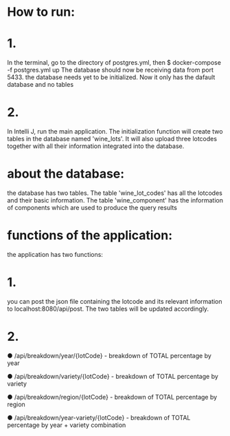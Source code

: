 # How to run:
# 1. 
In the terminal, go to the directory of postgres.yml, then $ docker-compose -f postgres.yml up The database should now be receiving data from port 5433. the database needs yet to be initialized. Now it only has the dafault database and no tables
# 2. 
In Intelli J, run the main application. The initialization function will create two tables in the database named 'wine_lots'. It will also upload three lotcodes together with all their information integrated into the database. 

# about the database:
the database has two tables. The table 'wine_lot_codes' has all the lotcodes and their basic information. The table 'wine_component' has the information of components which are used to produce the query results

# functions of the application:
the application has two functions:
# 1. 
 you can post the json file containing the lotcode and its relevant information to localhost:8080/api/post. The two tables will be updated accordingly. 
# 2. 
●	/api/breakdown/year/{lotCode} - breakdown of TOTAL percentage by year

●	/api/breakdown/variety/{lotCode} - breakdown of TOTAL percentage by variety

●	/api/breakdown/region/{lotCode} - breakdown of TOTAL percentage by region

●	/api/breakdown/year-variety/{lotCode} - breakdown of TOTAL percentage by year + variety combination

